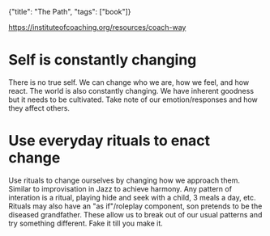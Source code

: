 {"title": "The Path", "tags": ["book"]}

https://instituteofcoaching.org/resources/coach-way

# Self is constantly changing
There is no true self. We can change who we are, how we feel, and how react. The world is also constantly changing.
We have inherent goodness but it needs to be cultivated. Take note of our emotion/responses and how they affect others.

# Use everyday rituals to enact change
Use rituals to change ourselves by changing how we approach them. Similar to improvisation in Jazz to achieve harmony.
Any pattern of interation is a ritual, playing hide and seek with a child, 3 meals a day, etc.
Rituals may also have an "as if"/roleplay component, son pretends to be the diseased grandfather.
These allow us to break out of our usual patterns and try something different. Fake it till you make it.

